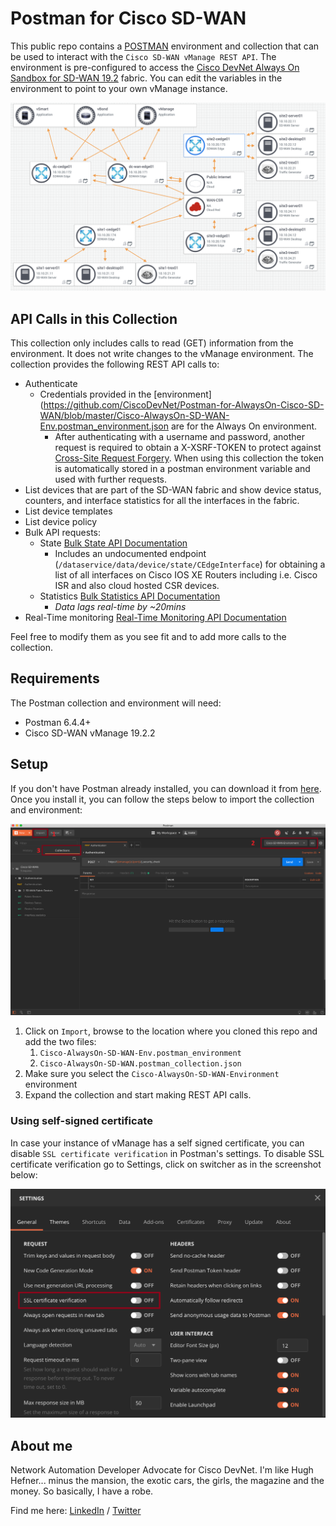 # Postman for Cisco SD-WAN

This public repo contains a [POSTMAN](https://getpostman.com) environment and collection that can be used to interact with the `Cisco SD-WAN vManage REST API`. The environment is pre-configured to access the [Cisco DevNet Always On Sandbox for SD-WAN 19.2](https://devnetsandbox.cisco.com/RM/Diagram/Index/fa7f7ef9-e224-4ee7-a3fe-0f25506e9db9?diagramType=Topology) fabric. You can edit the variables in the environment to point to your own vManage instance.

![Sandbox Image](./images/sdwan_sandbox.png)

## API Calls in this Collection

This collection only includes calls to read (GET) information from the environment. It does not write changes to the vManage environment. The collection provides the following REST API calls to:

- Authenticate
  - Credentials provided in the [environment](https://github.com/CiscoDevNet/Postman-for-AlwaysOn-Cisco-SD-WAN/blob/master/Cisco-AlwaysOn-SD-WAN-Env.postman_environment.json are for the Always On environment.
    - After authenticating with a username and password, another request is required to obtain a X-XSRF-TOKEN to protect against [Cross-Site Request Forgery](https://www.cisco.com/c/en/us/td/docs/routers/sdwan/configuration/sdwan-xe-gs-book/cisco-sd-wan-API-cross-site-request-forgery-prevention.html). When using this collection the token is automatically stored in a postman environment variable and used with further requests.
- List devices that are part of the SD-WAN fabric and show device status, counters, and interface statistics for all the interfaces in the fabric.
- List device templates
- List device policy
- Bulk API requests:
  - State [Bulk State API Documentation](https://sdwan-docs.cisco.com/Product_Documentation/Command_Reference/Command_Reference/vManage_REST_APIs/Bulk_APIs/Overview_of_Bulk_API_Operations)
    - Includes an undocumented endpoint (`/dataservice/data/device/state/CEdgeInterface`) for obtaining a list of all interfaces on Cisco IOS XE Routers including i.e. Cisco ISR and also cloud hosted CSR devices.
  - Statistics [Bulk Statistics API Documentation](https://sdwan-docs.cisco.com/Product_Documentation/Command_Reference/Command_Reference/vManage_REST_APIs/Bulk_APIs/Statistics)
    - _Data lags real-time by ~20mins_
- Real-Time monitoring [Real-Time Monitoring API Documentation](https://sdwan-docs.cisco.com/Product_Documentation/Command_Reference/Command_Reference/vManage_REST_APIs/Real-Time_Monitoring_APIs)

Feel free to modify them as you see fit and to add more calls to the collection.

## Requirements

The Postman collection and environment will need:

- Postman 6.4.4+
- Cisco SD-WAN vManage 19.2.2

## Setup

If you don't have Postman already installed, you can download it from [here](https://getpostman.com). Once you install it, you can follow the steps below to import the collection and environment:

![Postman Image](./images/postman.png)

1. Click on `Import`, browse to the location where you cloned this repo and add the two files:
    1. `Cisco-AlwaysOn-SD-WAN-Env.postman_environment`
    2. `Cisco-AlwaysOn-SD-WAN.postman_collection.json`
2. Make sure you select the `Cisco-AlwaysOn-SD-WAN-Environment` environment
3. Expand the collection and start making REST API calls.

### Using self-signed certificate

In case your instance of vManage has a self signed certificate, you can disable `SSL certificate verification` in Postman's settings. To disable SSL certificate verification go to Settings, click on switcher as in the screenshot below:

![SSL certificate verification](./images/postman_ssl_verification.png)

## About me

Network Automation Developer Advocate for Cisco DevNet.
I'm like Hugh Hefner... minus the mansion, the exotic cars, the girls, the magazine and the money. So basically, I have a robe.

Find me here: [LinkedIn](https://www.linkedin.com/in/stuarteclark/) / [Twitter](https://twitter.com/bigevilbeard)
